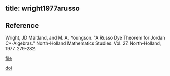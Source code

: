 title: wright1977arusso 
---

## Reference

Wright, JD Maitland, and M. A. Youngson. "A Russo Dye Theorem for Jordan C\*-Algebras." North-Holland Mathematics Studies. Vol. 27. North-Holland, 1977. 279-282.



[file](/file.pdf)

[doi](https://doi.org/10.1016/S0304-0208(08)70537-1)
